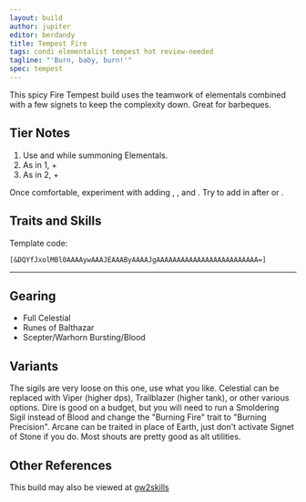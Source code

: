 ```yaml
---
layout: build
author: jupiter
editor: berdandy
title: Tempest Fire
tags: condi elementalist tempest hot review-needed
tagline: "'Burn, baby, burn!'"
spec: tempest
---
```


This spicy Fire Tempest build uses the teamwork of elementals combined with a few signets to keep the complexity down. Great for barbeques.

## Tier Notes

1. Use <span data-aw2-key="1" data-aw2-skill="5508"></span> and <span data-aw2-key="5" data-aw2-skill="29533"></span> while summoning Elementals.
2. As in 1, + <span data-aw2-key="F1" data-aw2-skill="29706"></span>
3. As in 2, + <span data-aw2-key="7" data-aw2-skill="5542"></span>

Once comfortable, experiment with adding <span data-aw2-key="2" data-aw2-skill="5692"></span>, <span data-aw2-key="3" data-aw2-skill="5675"></span>, and <span data-aw2-key="8" data-aw2-skill="5571"></span>. Try to add in <span data-aw2-key="2" data-aw2-skill="5692"></span> after <span data-aw2-key="5" data-aw2-skill="29533"></span> or <span data-aw2-key="F1" data-aw2-skill="29706"></span>.

## Traits and Skills

Template code:

`[&DQYfJxolMBl0AAAAywAAAJEAAAByAAAAJgAAAAAAAAAAAAAAAAAAAAAAAAA=]`

---

<div
  data-armory-embed='skills'
  data-armory-ids='5503,5542,5571,5502,5666'
>
</div>
<div
  data-armory-embed='specializations'
  data-armory-ids='31,26,48'
  data-armory-31-traits='335,325,294'
  data-armory-26-traits='282,275,287'
  data-armory-48-traits='1952,1902,1839'
>
</div>



## Gearing

- Full Celestial
- Runes of Balthazar
- Scepter/Warhorn Bursting/Blood

## Variants

The sigils are very loose on this one, use what you like. Celestial can be replaced with Viper (higher dps), Trailblazer (higher tank), or other various options. Dire is good on a budget, but you will need to run a Smoldering Sigil instead of Blood and change the "Burning Fire" trait to "Burning Precision". Arcane can be traited in place of Earth, just don't activate Signet of Stone if you do. Most shouts are pretty good as alt utilities.

## Other References

This build may also be viewed at [gw2skills](http://gw2skills.net/editor/?PGgEsEWmB7ipxqYk448U2yA-zxIY1ohfM6nAdKAHDA-e)

